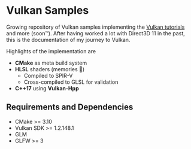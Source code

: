 # Vulkan Samples

Growing repository of Vulkan samples implementing the [Vulkan tutorials](https://vulkan-tutorial.com/) and more (soon™). After having worked a lot with Direct3D 11 in the past, this is the documentation of my journey to Vulkan.

Highlights of the implementation are
- **CMake** as meta build system
- **HLSL** shaders (memories 🙌)
    - Compiled to SPIR-V
    - Cross-compiled to GLSL for validation
- **C++17** using **Vulkan-Hpp**

## Requirements and Dependencies

- CMake >= 3.10
- Vulkan SDK >= 1.2.148.1 
- GLM
- GLFW >= 3